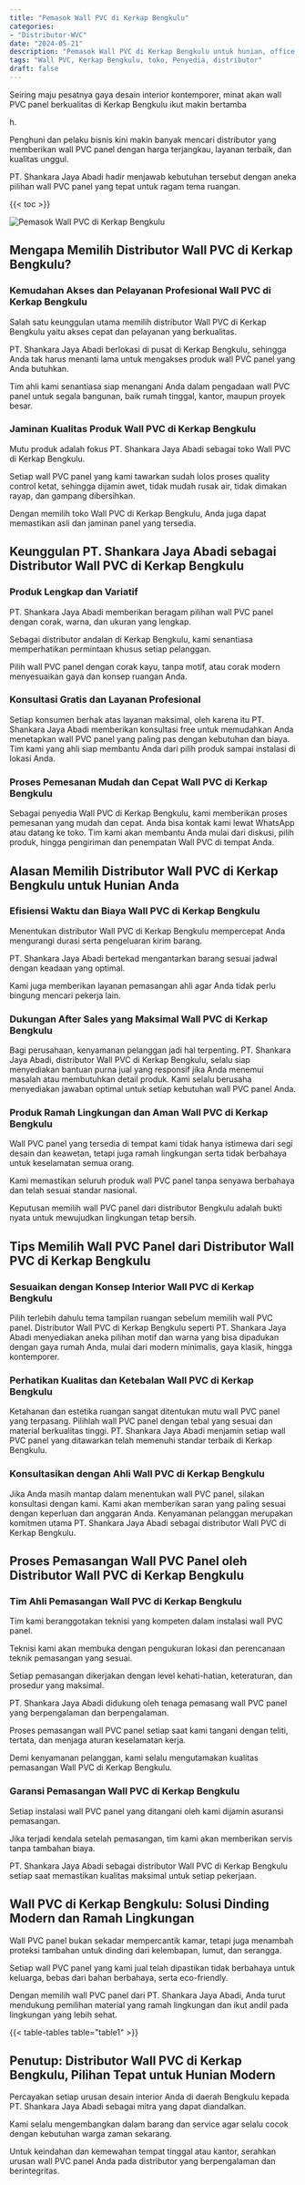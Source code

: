 ```yaml
---
title: "Pemasok Wall PVC di Kerkap Bengkulu"
categories: 
- "Distributor-WVC"
date: "2024-05-21"
description: "Pemasok Wall PVC di Kerkap Bengkulu untuk hunian, office, dan gerai. Panel berkualitas, beragam motif, variasi warna menarik, dengan jasa pemasangan oleh tenaga ahli profesional serta jaminan resmi!|Layanan distribusi Wall PVC di Kerkap Bengkulu bagi keperluan tempat tinggal, kantor, atau toko, dengan material berkualitas dan instalasi oleh teknisi profesional serta garansi resmi.|Pilihan Wall PVC di Kerkap Bengkulu yang andal bagi hunian, perkantoran, serta gerai, bersama material unggulan dan penempatan oleh teknisi profesional serta kepastian resmi.|Penyediaan Wall PVC di Kerkap Bengkulu bagi rumah, office, serta gerai, dengan produk berkualitas dan instalasi oleh tim profesional, lengkap beserta kepastian resmi.}"
tags: "Wall PVC, Kerkap Bengkulu, toko, Penyedia, distributor"
draft: false
---
```


Seiring maju pesatnya gaya desain interior kontemporer, minat akan wall PVC panel berkualitas di Kerkap Bengkulu ikut makin bertamba

h.

Penghuni dan pelaku bisnis kini makin banyak mencari distributor yang memberikan wall PVC panel dengan harga terjangkau, layanan terbaik, dan kualitas unggul.

PT. Shankara Jaya Abadi hadir menjawab kebutuhan tersebut dengan aneka pilihan wall PVC panel yang tepat untuk ragam tema ruangan.

{{< toc >}}

![Pemasok Wall PVC di Kerkap Bengkulu](/images/Distributor-WVC/Pemasok-Wall-PVC-di-Kerkap-Bengkulu.png)


## Mengapa Memilih Distributor Wall PVC di Kerkap Bengkulu?

### Kemudahan Akses dan Pelayanan Profesional Wall PVC di Kerkap Bengkulu

Salah satu keunggulan utama memilih distributor Wall PVC di Kerkap Bengkulu yaitu akses cepat dan pelayanan yang berkualitas.

PT. Shankara Jaya Abadi berlokasi di pusat di Kerkap Bengkulu, sehingga Anda tak harus menanti lama untuk mengakses produk wall PVC panel yang Anda butuhkan.

Tim ahli kami senantiasa siap menangani Anda dalam pengadaan wall PVC panel untuk segala bangunan, baik rumah tinggal, kantor, maupun proyek besar.

### Jaminan Kualitas Produk Wall PVC di Kerkap Bengkulu

Mutu produk adalah fokus PT. Shankara Jaya Abadi sebagai toko Wall PVC di Kerkap Bengkulu.

Setiap wall PVC panel yang kami tawarkan sudah lolos proses quality control ketat, sehingga dijamin awet, tidak mudah rusak air, tidak dimakan rayap, dan gampang dibersihkan.

Dengan memilih toko Wall PVC di Kerkap Bengkulu, Anda juga dapat memastikan asli dan jaminan panel yang tersedia.

## Keunggulan PT. Shankara Jaya Abadi sebagai Distributor Wall PVC di Kerkap Bengkulu

### Produk Lengkap dan Variatif

PT. Shankara Jaya Abadi memberikan beragam pilihan wall PVC panel dengan corak, warna, dan ukuran yang lengkap.

Sebagai distributor andalan di Kerkap Bengkulu, kami senantiasa memperhatikan permintaan khusus setiap pelanggan.

Pilih wall PVC panel dengan corak kayu, tanpa motif, atau corak modern menyesuaikan gaya dan konsep ruangan Anda.

### Konsultasi Gratis dan Layanan Profesional

Setiap konsumen berhak atas layanan maksimal, oleh karena itu PT. Shankara Jaya Abadi memberikan konsultasi free untuk memudahkan Anda menetapkan wall PVC panel yang paling pas dengan kebutuhan dan biaya. Tim kami yang ahli siap membantu Anda dari pilih produk sampai instalasi di lokasi Anda.

### Proses Pemesanan Mudah dan Cepat Wall PVC di Kerkap Bengkulu

Sebagai penyedia Wall PVC di Kerkap Bengkulu, kami memberikan proses pemesanan yang mudah dan cepat. Anda bisa kontak kami lewat WhatsApp atau datang ke toko. Tim kami akan membantu Anda mulai dari diskusi, pilih produk, hingga pengiriman dan penempatan Wall PVC di tempat Anda.

## Alasan Memilih Distributor Wall PVC di Kerkap Bengkulu untuk Hunian Anda

### Efisiensi Waktu dan Biaya Wall PVC di Kerkap Bengkulu

Menentukan distributor Wall PVC di Kerkap Bengkulu mempercepat Anda mengurangi durasi serta pengeluaran kirim barang.

PT. Shankara Jaya Abadi bertekad mengantarkan barang sesuai jadwal dengan keadaan yang optimal.

Kami juga memberikan layanan pemasangan ahli agar Anda tidak perlu bingung mencari pekerja lain.

### Dukungan After Sales yang Maksimal Wall PVC di Kerkap Bengkulu

Bagi perusahaan, kenyamanan pelanggan jadi hal terpenting. PT. Shankara Jaya Abadi, distributor Wall PVC di Kerkap Bengkulu, selalu siap menyediakan bantuan purna jual yang responsif jika Anda menemui masalah atau membutuhkan detail produk. Kami selalu berusaha menyediakan jawaban optimal untuk setiap kebutuhan wall PVC panel Anda.

### Produk Ramah Lingkungan dan Aman Wall PVC di Kerkap Bengkulu

Wall PVC panel yang tersedia di tempat kami tidak hanya istimewa dari segi desain dan keawetan, tetapi juga ramah lingkungan serta tidak berbahaya untuk keselamatan semua orang.

Kami memastikan seluruh produk wall PVC panel tanpa senyawa berbahaya dan telah sesuai standar nasional.

Keputusan memilih wall PVC panel dari distributor Bengkulu adalah bukti nyata untuk mewujudkan lingkungan tetap bersih.

## Tips Memilih Wall PVC Panel dari Distributor Wall PVC di Kerkap Bengkulu

### Sesuaikan dengan Konsep Interior Wall PVC di Kerkap Bengkulu

Pilih terlebih dahulu tema tampilan ruangan sebelum memilih wall PVC panel. Distributor Wall PVC di Kerkap Bengkulu seperti PT. Shankara Jaya Abadi menyediakan aneka pilihan motif dan warna yang bisa dipadukan dengan gaya rumah Anda, mulai dari modern minimalis, gaya klasik, hingga kontemporer.

### Perhatikan Kualitas dan Ketebalan Wall PVC di Kerkap Bengkulu

Ketahanan dan estetika ruangan sangat ditentukan mutu wall PVC panel yang terpasang. Pilihlah wall PVC panel dengan tebal yang sesuai dan material berkualitas tinggi. PT. Shankara Jaya Abadi menjamin setiap wall PVC panel yang ditawarkan telah memenuhi standar terbaik di Kerkap Bengkulu.

### Konsultasikan dengan Ahli Wall PVC di Kerkap Bengkulu

Jika Anda masih mantap dalam menentukan wall PVC panel, silakan konsultasi dengan kami. Kami akan memberikan saran yang paling sesuai dengan keperluan dan anggaran Anda. Kenyamanan pelanggan merupakan komitmen utama PT. Shankara Jaya Abadi sebagai distributor Wall PVC di Kerkap Bengkulu.

## Proses Pemasangan Wall PVC Panel oleh Distributor Wall PVC di Kerkap Bengkulu

### Tim Ahli Pemasangan Wall PVC di Kerkap Bengkulu

Tim kami beranggotakan teknisi yang kompeten dalam instalasi wall PVC panel.

Teknisi kami akan membuka dengan pengukuran lokasi dan perencanaan teknik pemasangan yang sesuai.

Setiap pemasangan dikerjakan dengan level kehati-hatian, keteraturan, dan prosedur yang maksimal.

PT. Shankara Jaya Abadi didukung oleh tenaga pemasang wall PVC panel yang berpengalaman dan berpengalaman.

Proses pemasangan wall PVC panel setiap saat kami tangani dengan teliti, tertata, dan menjaga aturan keselamatan kerja.

Demi kenyamanan pelanggan, kami selalu mengutamakan kualitas pemasangan Wall PVC di Kerkap Bengkulu.

### Garansi Pemasangan Wall PVC di Kerkap Bengkulu

Setiap instalasi wall PVC panel yang ditangani oleh kami dijamin asuransi pemasangan.

Jika terjadi kendala setelah pemasangan, tim kami akan memberikan servis tanpa tambahan biaya.

PT. Shankara Jaya Abadi sebagai distributor Wall PVC di Kerkap Bengkulu setiap saat memastikan kualitas maksimal untuk setiap pekerjaan.

## Wall PVC di Kerkap Bengkulu: Solusi Dinding Modern dan Ramah Lingkungan

Wall PVC panel bukan sekadar mempercantik kamar, tetapi juga menambah proteksi tambahan untuk dinding dari kelembapan, lumut, dan serangga.

Setiap wall PVC panel yang kami jual telah dipastikan tidak berbahaya untuk keluarga, bebas dari bahan berbahaya, serta eco-friendly.

Dengan memilih wall PVC panel dari PT. Shankara Jaya Abadi, Anda turut mendukung pemilihan material yang ramah lingkungan dan ikut andil pada lingkungan yang lebih sehat.

{{< table-tables table="table1" >}}

## Penutup: Distributor Wall PVC di Kerkap Bengkulu, Pilihan Tepat untuk Hunian Modern

Percayakan setiap urusan desain interior Anda di daerah Bengkulu kepada PT. Shankara Jaya Abadi sebagai mitra yang dapat diandalkan.

Kami selalu mengembangkan dalam barang dan service agar selalu cocok dengan kebutuhan warga zaman sekarang.

Untuk keindahan dan kemewahan tempat tinggal atau kantor, serahkan urusan wall PVC panel Anda pada distributor yang berpengalaman dan berintegritas.